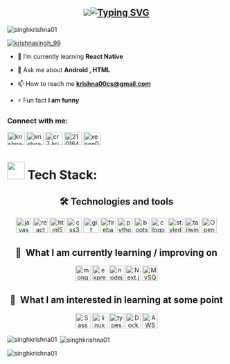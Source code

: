 <h2 align="center">    
  <a href="https://git.io/typing-svg">
    <img src="href="https://git.io/typing-svg"><img src="https://readme-typing-svg.demolab.com?font=Fira+Code&weight=700&size=30&duration=2500&pause=500&width=500&lines=Welcome+to+my+code+world+%F0%9F%8C%8D;Krishna+Singh+here+%F0%9F%98%81;Dream+%E2%80%A2+Code+%E2%80%A2+Deliver" alt="Typing SVG" />
  </a>
</h2>


<p align="left"> <img src="https://komarev.com/ghpvc/?username=singhkrishna01&label=Profile%20views&color=0e75b6&style=flat" alt="singhkrishna01" /> </p>

<p align="left"> <a href="https://twitter.com/krishnasingh_99" target="blank"><img src="https://img.shields.io/twitter/follow/krishnasingh_99?logo=twitter&style=for-the-badge" alt="krishnasingh_99" /></a> </p>

- 🌱 I’m currently learning **React Native**

- 💬 Ask me about **Android , HTML**

- 📫 How to reach me **krishna00cs@gmail.com**

- ⚡ Fun fact **I am funny**

<h3 align="left">Connect with me:</h3>
<p align="left">
<a href="https://twitter.com/krishnasingh_99" target="blank"><img align="center" src="https://raw.githubusercontent.com/rahuldkjain/github-profile-readme-generator/master/src/images/icons/Social/twitter.svg" alt="krishnasingh_99" height="30" width="40" /></a>
<a href="https://linkedin.com/in/krishna singh" target="blank"><img align="center" src="https://raw.githubusercontent.com/rahuldkjain/github-profile-readme-generator/master/src/images/icons/Social/linked-in-alt.svg" alt="krishna singh" height="30" width="40" /></a>
<a href="https://instagram.com/cr7_krishna_singh" target="blank"><img align="center" src="https://raw.githubusercontent.com/rahuldkjain/github-profile-readme-generator/master/src/images/icons/Social/instagram.svg" alt="cr7_krishna_singh" height="30" width="40" /></a>
<a href="https://www.hackerrank.com/2101640100144_cs" target="blank"><img align="center" src="https://raw.githubusercontent.com/rahuldkjain/github-profile-readme-generator/master/src/images/icons/Social/hackerrank.svg" alt="2101640100144_cs" height="30" width="40" /></a>
<a href="https://www.leetcode.com/xenon01" target="blank"><img align="center" src="https://raw.githubusercontent.com/rahuldkjain/github-profile-readme-generator/master/src/images/icons/Social/leet-code.svg" alt="xenon01" height="30" width="40" /></a>
</p>

<h1><img src="https://github.com/Anmol-Baranwal/Cool-GIFs-For-GitHub/assets/74038190/fa83eeb9-f4e2-4d85-93f0-688af11babf8" width="40">&nbsp;Tech Stack:</h1>

<a name="learning-now"></a>
<div align="center">
    <h2><b>🛠 Technologies and tools</b></h2>
    <a target="_blank" rel="noopener noreferrer nofollow" href="https://camo.githubusercontent.com/a9040c5514b96ac1a558cbef9cbc9b336c5856835fb666b5879565d4667e3b67/68747470733a2f2f696d672e736869656c64732e696f2f62616467652f4a6176615363726970742d4637444631453f6c6f676f3d6a617661736372697074266c6f676f436f6c6f723d626c61636b267374796c653d666f722d7468652d6261646765"><img src="https://camo.githubusercontent.com/a9040c5514b96ac1a558cbef9cbc9b336c5856835fb666b5879565d4667e3b67/68747470733a2f2f696d672e736869656c64732e696f2f62616467652f4a6176615363726970742d4637444631453f6c6f676f3d6a617661736372697074266c6f676f436f6c6f723d626c61636b267374796c653d666f722d7468652d6261646765" height="35" alt="javascript logo" data-canonical-src="https://img.shields.io/badge/JavaScript-F7DF1E?logo=javascript&amp;logoColor=black&amp;style=for-the-badge" style="max-width: 100%;"></a>
    <a target="_blank" rel="noopener noreferrer nofollow" href="https://camo.githubusercontent.com/fb72c94ad3721f83854ba8051190cd9733a49227258fca1b38bb6948bef628c8/68747470733a2f2f696d672e736869656c64732e696f2f62616467652f52656163742d3631444146423f6c6f676f3d7265616374266c6f676f436f6c6f723d626c61636b267374796c653d666f722d7468652d6261646765"><img src="https://camo.githubusercontent.com/fb72c94ad3721f83854ba8051190cd9733a49227258fca1b38bb6948bef628c8/68747470733a2f2f696d672e736869656c64732e696f2f62616467652f52656163742d3631444146423f6c6f676f3d7265616374266c6f676f436f6c6f723d626c61636b267374796c653d666f722d7468652d6261646765" height="35" alt="react logo" data-canonical-src="https://img.shields.io/badge/React-61DAFB?logo=react&amp;logoColor=black&amp;style=for-the-badge" style="max-width: 100%;"></a>
    <a target="_blank" rel="noopener noreferrer nofollow" href="https://camo.githubusercontent.com/1f30440507a25f33108fe2e9b020fefe83c1f09061ea4cbe5f9321a0ed0620d2/68747470733a2f2f696d672e736869656c64732e696f2f62616467652f48544d4c352d4533344632363f6c6f676f3d68746d6c35266c6f676f436f6c6f723d7768697465267374796c653d666f722d7468652d6261646765"><img src="https://camo.githubusercontent.com/1f30440507a25f33108fe2e9b020fefe83c1f09061ea4cbe5f9321a0ed0620d2/68747470733a2f2f696d672e736869656c64732e696f2f62616467652f48544d4c352d4533344632363f6c6f676f3d68746d6c35266c6f676f436f6c6f723d7768697465267374796c653d666f722d7468652d6261646765" height="35" alt="html5 logo" data-canonical-src="https://img.shields.io/badge/HTML5-E34F26?logo=html5&amp;logoColor=white&amp;style=for-the-badge" style="max-width: 100%;"></a>
    <a target="_blank" rel="noopener noreferrer nofollow" href="https://camo.githubusercontent.com/7b586a76449309b0a862b2361ca3cf5e904ec86c36d7bed36e289f11c1d9340d/68747470733a2f2f696d672e736869656c64732e696f2f62616467652f435353332d3135373242363f6c6f676f3d63737333266c6f676f436f6c6f723d7768697465267374796c653d666f722d7468652d6261646765"><img src="https://camo.githubusercontent.com/7b586a76449309b0a862b2361ca3cf5e904ec86c36d7bed36e289f11c1d9340d/68747470733a2f2f696d672e736869656c64732e696f2f62616467652f435353332d3135373242363f6c6f676f3d63737333266c6f676f436f6c6f723d7768697465267374796c653d666f722d7468652d6261646765" height="35" alt="css3 logo" data-canonical-src="https://img.shields.io/badge/CSS3-1572B6?logo=css3&amp;logoColor=white&amp;style=for-the-badge" style="max-width: 100%;"></a>
    <a target="_blank" rel="noopener noreferrer nofollow" href="https://camo.githubusercontent.com/b3a95c98bd07c4e34bd8be908b30b9e3909fd27363286ef2ea726467d4cd3aab/68747470733a2f2f696d672e736869656c64732e696f2f62616467652f4769742d4630353033323f6c6f676f3d676974266c6f676f436f6c6f723d7768697465267374796c653d666f722d7468652d6261646765"><img src="https://camo.githubusercontent.com/b3a95c98bd07c4e34bd8be908b30b9e3909fd27363286ef2ea726467d4cd3aab/68747470733a2f2f696d672e736869656c64732e696f2f62616467652f4769742d4630353033323f6c6f676f3d676974266c6f676f436f6c6f723d7768697465267374796c653d666f722d7468652d6261646765" height="35" alt="git logo" data-canonical-src="https://img.shields.io/badge/Git-F05032?logo=git&amp;logoColor=white&amp;style=for-the-badge" style="max-width: 100%;"></a>
  <a target="_blank" rel="noopener noreferrer nofollow" href="https://camo.githubusercontent.com/7110d1ed12b11364d336e7acafe3a59c8f760d752fff508a0727978ab162bd90/68747470733a2f2f696d672e736869656c64732e696f2f62616467652f46697265626173652d4646434132383f6c6f676f3d6669726562617365266c6f676f436f6c6f723d626c61636b267374796c653d666f722d7468652d6261646765"><img src="https://camo.githubusercontent.com/7110d1ed12b11364d336e7acafe3a59c8f760d752fff508a0727978ab162bd90/68747470733a2f2f696d672e736869656c64732e696f2f62616467652f46697265626173652d4646434132383f6c6f676f3d6669726562617365266c6f676f436f6c6f723d626c61636b267374796c653d666f722d7468652d6261646765" height="35" alt="firebase logo" data-canonical-src="https://img.shields.io/badge/Firebase-FFCA28?logo=firebase&amp;logoColor=black&amp;style=for-the-badge" style="max-width: 100%;"></a>
    <a target="_blank" rel="noopener noreferrer nofollow" href="https://camo.githubusercontent.com/3761945a3fe5266d5693dc2a693160937c652b1446985f798c6484763973fbc4/68747470733a2f2f696d672e736869656c64732e696f2f62616467652f507974686f6e2d3337373641423f6c6f676f3d707974686f6e266c6f676f436f6c6f723d7768697465267374796c653d666f722d7468652d6261646765"><img src="https://camo.githubusercontent.com/3761945a3fe5266d5693dc2a693160937c652b1446985f798c6484763973fbc4/68747470733a2f2f696d672e736869656c64732e696f2f62616467652f507974686f6e2d3337373641423f6c6f676f3d707974686f6e266c6f676f436f6c6f723d7768697465267374796c653d666f722d7468652d6261646765" height="35" alt="python logo" data-canonical-src="https://img.shields.io/badge/Python-3776AB?logo=python&amp;logoColor=white&amp;style=for-the-badge" style="max-width: 100%;"></a>
  <a target="_blank" rel="noopener noreferrer nofollow" href="https://camo.githubusercontent.com/2dc67704d92c93364558b4a3c730bb610f3ae0d74d69ac20752193ca5d9eef8f/68747470733a2f2f696d672e736869656c64732e696f2f62616467652f426f6f7473747261702d3739353242333f6c6f676f3d626f6f747374726170266c6f676f436f6c6f723d7768697465267374796c653d666f722d7468652d6261646765"><img src="https://camo.githubusercontent.com/2dc67704d92c93364558b4a3c730bb610f3ae0d74d69ac20752193ca5d9eef8f/68747470733a2f2f696d672e736869656c64732e696f2f62616467652f426f6f7473747261702d3739353242333f6c6f676f3d626f6f747374726170266c6f676f436f6c6f723d7768697465267374796c653d666f722d7468652d6261646765" height="35" alt="bootstrap logo" data-canonical-src="https://img.shields.io/badge/Bootstrap-7952B3?logo=bootstrap&amp;logoColor=white&amp;style=for-the-badge" style="max-width: 100%;"></a>
  <a target="_blank" rel="noopener noreferrer nofollow" href="https://camo.githubusercontent.com/1be325f180e5de0ccea98afe597b3e4b38f7cd5d3cea5ba4f8a4daea615a10ce/68747470733a2f2f696d672e736869656c64732e696f2f62616467652f432d4138423943433f6c6f676f3d63266c6f676f436f6c6f723d626c61636b267374796c653d666f722d7468652d6261646765"><img src="https://camo.githubusercontent.com/1be325f180e5de0ccea98afe597b3e4b38f7cd5d3cea5ba4f8a4daea615a10ce/68747470733a2f2f696d672e736869656c64732e696f2f62616467652f432d4138423943433f6c6f676f3d63266c6f676f436f6c6f723d626c61636b267374796c653d666f722d7468652d6261646765" height="35" alt="c logo" data-canonical-src="https://img.shields.io/badge/C-A8B9CC?logo=c&amp;logoColor=black&amp;style=for-the-badge" style="max-width: 100%;"></a>
  <img src="https://img.shields.io/badge/styled--components-DB7093?style=for-the-badge&logo=styled-components&logoColor=black" alt="styled-components logo" title="styled-components" height="35" />
  <a target="_blank" rel="noopener noreferrer nofollow" href="https://camo.githubusercontent.com/eb7040a1714fa9e6e02b864421e76fa4fb194e610ed00ddc8bc570fa2c0ab7c9/68747470733a2f2f696d672e736869656c64732e696f2f62616467652f5461696c77696e64204353532d3036423644343f6c6f676f3d7461696c77696e64637373266c6f676f436f6c6f723d626c61636b267374796c653d666f722d7468652d6261646765"><img src="https://camo.githubusercontent.com/eb7040a1714fa9e6e02b864421e76fa4fb194e610ed00ddc8bc570fa2c0ab7c9/68747470733a2f2f696d672e736869656c64732e696f2f62616467652f5461696c77696e64204353532d3036423644343f6c6f676f3d7461696c77696e64637373266c6f676f436f6c6f723d626c61636b267374796c653d666f722d7468652d6261646765" height="35" alt="tailwindcss logo" data-canonical-src="https://img.shields.io/badge/Tailwind CSS-06B6D4?logo=tailwindcss&amp;logoColor=black&amp;style=for-the-badge" style="max-width: 100%;"></a>
    <img src="https://img.shields.io/badge/OpenCV-27338e?style=for-the-badge&logo=OpenCV&logoColor=white" alt="OpenCV" title="OpenCV" height="35" style="max-width: 100%;" />
</div>
<div align="center">
    <h2><b>📖  What I am currently learning / improving on</b></h2>
  <a target="_blank" rel="noopener noreferrer nofollow" href="https://camo.githubusercontent.com/cc056c9f5e1e6e08607cf5c7426de45b4fa57bec1e5511f35497aabb712877d2/68747470733a2f2f696d672e736869656c64732e696f2f62616467652f4d6f6e676f44422d3437413234383f6c6f676f3d6d6f6e676f6462266c6f676f436f6c6f723d7768697465267374796c653d666f722d7468652d6261646765"><img src="https://camo.githubusercontent.com/cc056c9f5e1e6e08607cf5c7426de45b4fa57bec1e5511f35497aabb712877d2/68747470733a2f2f696d672e736869656c64732e696f2f62616467652f4d6f6e676f44422d3437413234383f6c6f676f3d6d6f6e676f6462266c6f676f436f6c6f723d7768697465267374796c653d666f722d7468652d6261646765" height="35" alt="mongodb logo" data-canonical-src="https://img.shields.io/badge/MongoDB-47A248?logo=mongodb&amp;logoColor=white&amp;style=for-the-badge" style="max-width: 100%;"></a>
  <a target="_blank" rel="noopener noreferrer nofollow" href="https://camo.githubusercontent.com/66a48fdc4275274b68a70c814465d2289ec78bff1b3d7faf8f1c7b68735a1352/68747470733a2f2f696d672e736869656c64732e696f2f62616467652f457870726573732d3030303030303f6c6f676f3d65787072657373266c6f676f436f6c6f723d7768697465267374796c653d666f722d7468652d6261646765"><img src="https://camo.githubusercontent.com/66a48fdc4275274b68a70c814465d2289ec78bff1b3d7faf8f1c7b68735a1352/68747470733a2f2f696d672e736869656c64732e696f2f62616467652f457870726573732d3030303030303f6c6f676f3d65787072657373266c6f676f436f6c6f723d7768697465267374796c653d666f722d7468652d6261646765" height="35" alt="express logo" data-canonical-src="https://img.shields.io/badge/Express-000000?logo=express&amp;logoColor=white&amp;style=for-the-badge" style="max-width: 100%;"></a>
  <a target="_blank" rel="noopener noreferrer nofollow" href="https://camo.githubusercontent.com/39b5ac353191426874c89fc99dc5e59b48da3a09083bebb60edb2178b89bc1c4/68747470733a2f2f696d672e736869656c64732e696f2f62616467652f4e6f64652e6a732d3333393933333f6c6f676f3d6e6f6465646f746a73266c6f676f436f6c6f723d7768697465267374796c653d666f722d7468652d6261646765"><img src="https://camo.githubusercontent.com/39b5ac353191426874c89fc99dc5e59b48da3a09083bebb60edb2178b89bc1c4/68747470733a2f2f696d672e736869656c64732e696f2f62616467652f4e6f64652e6a732d3333393933333f6c6f676f3d6e6f6465646f746a73266c6f676f436f6c6f723d7768697465267374796c653d666f722d7468652d6261646765" height="35" alt="nodejs logo" data-canonical-src="https://img.shields.io/badge/Node.js-339933?logo=nodedotjs&amp;logoColor=white&amp;style=for-the-badge" style="max-width: 100%;"></a>
  <img src="https://img.shields.io/badge/next%20js-000000?style=for-the-badge&logo=nextdotjs&logoColor=white" alt="Next.js logo" title="Next.js" height="35" />
  <img src="https://img.shields.io/badge/MySQL-005C84?style=for-the-badge&logo=mysql&logoColor=white" alt="MySQL" title="MySQL" height="35" />
</div>
<div align="center">
    <h2><b>👾  What I am interested in learning at some point</b></h2>
    <img src="https://img.shields.io/badge/Sass-CC6699?style=for-the-badge&logo=sass&logoColor=black" alt="Sass logo" title="Sass" height="35" />
    <a target="_blank" rel="noopener noreferrer nofollow" href="https://camo.githubusercontent.com/2ad0ccada8aa2428000b44acd9544d36d990fc57ecd66b2081152a23cdad40bc/68747470733a2f2f696d672e736869656c64732e696f2f62616467652f4c696e75782d4643433632343f6c6f676f3d6c696e7578266c6f676f436f6c6f723d626c61636b267374796c653d666f722d7468652d6261646765"><img src="https://camo.githubusercontent.com/2ad0ccada8aa2428000b44acd9544d36d990fc57ecd66b2081152a23cdad40bc/68747470733a2f2f696d672e736869656c64732e696f2f62616467652f4c696e75782d4643433632343f6c6f676f3d6c696e7578266c6f676f436f6c6f723d626c61636b267374796c653d666f722d7468652d6261646765" height="35" alt="linux logo" data-canonical-src="https://img.shields.io/badge/Linux-FCC624?logo=linux&amp;logoColor=black&amp;style=for-the-badge" style="max-width: 100%;"></a>
    <img src="https://img.shields.io/badge/TypeScript-007ACC?style=for-the-badge&logo=typescript&logoColor=white" alt="typescript" title="typescript" height="35" />
    <img src="https://img.shields.io/badge/Docker-2CA5E0?style=for-the-badge&logo=docker&logoColor=black" alt="Docker" title="docker" height="35" />
    <img src="https://img.shields.io/badge/Amazon_AWS-FF9900?style=for-the-badge&logo=amazonaws&logoColor=white" alt="AWS" title="AWS" height="35" />
</div>

<a name="learning-next"></a>

<p><img align="left" src="https://github-readme-stats.vercel.app/api/top-langs?username=singhkrishna01&show_icons=true&locale=en&layout=compact" alt="singhkrishna01" /></p> 

<p>&nbsp;<img align="center" src="https://github-readme-stats.vercel.app/api?username=singhkrishna01&show_icons=true&locale=en" alt="singhkrishna01" /></p>

<p><img align="center" src="https://github-readme-streak-stats.herokuapp.com/?user=singhkrishna01&" alt="singhkrishna01" /></p>
